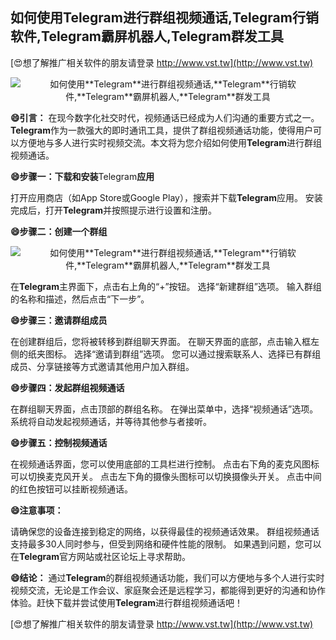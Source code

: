## **如何使用**Telegram**进行群组视频通话,**Telegram**行销软件,**Telegram**霸屏机器人,**Telegram**群发工具**

[😍想了解推广相关软件的朋友请登录 http://www.vst.tw](http://www.vst.tw)

 <center><img src="https://vst.tw/MP4/tuiguang/png/8.png" alt="如何使用**Telegram**进行群组视频通话,**Telegram**行销软件,**Telegram**霸屏机器人,**Telegram**群发工具"></center>

**😄引言：**
在现今数字化社交时代，视频通话已经成为人们沟通的重要方式之一。**Telegram**作为一款强大的即时通讯工具，提供了群组视频通话功能，使得用户可以方便地与多人进行实时视频交流。本文将为您介绍如何使用**Telegram**进行群组视频通话。

**😄步骤一：下载和安装**Telegram**应用**

打开应用商店（如App Store或Google Play），搜索并下载**Telegram**应用。
安装完成后，打开**Telegram**并按照提示进行设置和注册。

**😄步骤二：创建一个群组**

 <center><img src="https://vst.tw/MP4/tuiguang/png/6.png" alt="如何使用**Telegram**进行群组视频通话,**Telegram**行销软件,**Telegram**霸屏机器人,**Telegram**群发工具"></center>

在**Telegram**主界面下，点击右上角的“+”按钮。
选择“新建群组”选项。
输入群组的名称和描述，然后点击“下一步”。

**😄步骤三：邀请群组成员**

在创建群组后，您将被转移到群组聊天界面。
在聊天界面的底部，点击输入框左侧的纸夹图标。
选择“邀请到群组”选项。
您可以通过搜索联系人、选择已有群组成员、分享链接等方式邀请其他用户加入群组。

**😄步骤四：发起群组视频通话**

在群组聊天界面，点击顶部的群组名称。
在弹出菜单中，选择“视频通话”选项。
系统将自动发起视频通话，并等待其他参与者接听。

**😄步骤五：控制视频通话**

在视频通话界面，您可以使用底部的工具栏进行控制。
点击右下角的麦克风图标可以切换麦克风开关。
点击左下角的摄像头图标可以切换摄像头开关。
点击中间的红色按钮可以挂断视频通话。

**😄注意事项：**

请确保您的设备连接到稳定的网络，以获得最佳的视频通话效果。
群组视频通话支持最多30人同时参与，但受到网络和硬件性能的限制。
如果遇到问题，您可以在**Telegram**官方网站或社区论坛上寻求帮助。

**😄结论：**
通过**Telegram**的群组视频通话功能，我们可以方便地与多个人进行实时视频交流，无论是工作会议、家庭聚会还是远程学习，都能得到更好的沟通和协作体验。赶快下载并尝试使用**Telegram**进行群组视频通话吧！

[😍想了解推广相关软件的朋友请登录 http://www.vst.tw](http://www.vst.tw)



